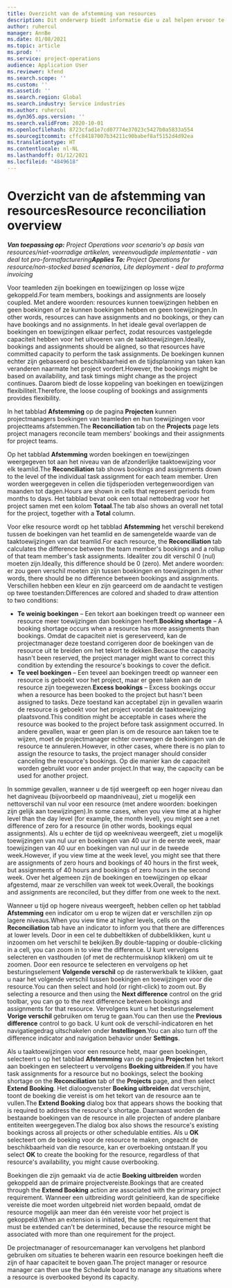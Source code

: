 ```yaml
---
title: Overzicht van de afstemming van resources
description: Dit onderwerp biedt informatie die u zal helpen ervoor te zorgen dat resourceboekingen en toewijzingen voor projecten worden afgestemd.
author: ruhercul
manager: AnnBe
ms.date: 01/08/2021
ms.topic: article
ms.prod: ''
ms.service: project-operations
audience: Application User
ms.reviewer: kfend
ms.search.scope: ''
ms.custom: ''
ms.assetid: ''
ms.search.region: Global
ms.search.industry: Service industries
ms.author: ruhercul
ms.dyn365.ops.version: ''
ms.search.validFrom: 2020-10-01
ms.openlocfilehash: 8723cfad1e7cd07774e37023c5427b0a5833a554
ms.sourcegitcommit: cffc84187007b34211c90babef8af5152d4d92ea
ms.translationtype: HT
ms.contentlocale: nl-NL
ms.lasthandoff: 01/12/2021
ms.locfileid: "4849618"
---
```

# <a name="resource-reconciliation-overview"></a><span data-ttu-id="9af59-103">Overzicht van de afstemming van resources</span><span class="sxs-lookup"><span data-stu-id="9af59-103">Resource reconciliation overview</span></span>

<span data-ttu-id="9af59-104">_**Van toepassing op:** Project Operations voor scenario's op basis van resources/niet-voorradige artikelen, vereenvoudigde implementatie - van deal tot pro-formafacturering_</span><span class="sxs-lookup"><span data-stu-id="9af59-104">_**Applies To:** Project Operations for resource/non-stocked based scenarios, Lite deployment - deal to proforma invoicing_</span></span>

<span data-ttu-id="9af59-105">Voor teamleden zijn boekingen en toewijzingen op losse wijze gekoppeld.</span><span class="sxs-lookup"><span data-stu-id="9af59-105">For team members, bookings and assignments are loosely coupled.</span></span> <span data-ttu-id="9af59-106">Met andere woorden: resources kunnen toewijzingen hebben en geen boekingen of ze kunnen boekingen hebben en geen toewijzingen.</span><span class="sxs-lookup"><span data-stu-id="9af59-106">In other words, resources can have assignments and no bookings, or they can have bookings and no assignments.</span></span> <span data-ttu-id="9af59-107">In het ideale geval overlappen de boekingen en toewijzingen elkaar perfect, zodat resources vastgelegde capaciteit hebben voor het uitvoeren van de taaktoewijzingen.</span><span class="sxs-lookup"><span data-stu-id="9af59-107">Ideally, bookings and assignments should be aligned, so that resources have committed capacity to perform the task assignments.</span></span> <span data-ttu-id="9af59-108">De boekingen kunnen echter zijn gebaseerd op beschikbaarheid en de tijdsplanning van taken kan veranderen naarmate het project vordert.</span><span class="sxs-lookup"><span data-stu-id="9af59-108">However, the bookings might be based on availability, and task timings might change as the project continues.</span></span> <span data-ttu-id="9af59-109">Daarom biedt de losse koppeling van boekingen en toewijzingen flexibiliteit.</span><span class="sxs-lookup"><span data-stu-id="9af59-109">Therefore, the loose coupling of bookings and assignments provides flexibility.</span></span>

<span data-ttu-id="9af59-110">In het tabblad **Afstemming** op de pagina **Projecten** kunnen projectmanagers boekingen van teamleden en hun toewijzingen voor projectteams afstemmen.</span><span class="sxs-lookup"><span data-stu-id="9af59-110">The **Reconciliation** tab on the **Projects** page lets project managers reconcile team members' bookings and their assignments for project teams.</span></span>

<span data-ttu-id="9af59-111">Op het tabblad **Afstemming** worden boekingen en toewijzingen weergegeven tot aan het niveau van de afzonderlijke taaktoewijzing voor elk teamlid.</span><span class="sxs-lookup"><span data-stu-id="9af59-111">The **Reconciliation** tab shows bookings and assignments down to the level of the individual task assignment for each team member.</span></span> <span data-ttu-id="9af59-112">Uren worden weergegeven in cellen die tijdsperioden vertegenwoordigen van maanden tot dagen.</span><span class="sxs-lookup"><span data-stu-id="9af59-112">Hours are shown in cells that represent periods from months to days.</span></span> <span data-ttu-id="9af59-113">Het tabblad bevat ook een totaal nettobedrag voor het project samen met een kolom **Totaal**.</span><span class="sxs-lookup"><span data-stu-id="9af59-113">The tab also shows an overall net total for the project, together with a **Total** column.</span></span>

<span data-ttu-id="9af59-114">Voor elke resource wordt op het tabblad **Afstemming** het verschil berekend tussen de boekingen van het teamlid en de samengetelde waarde van de taaktoewijzingen van dat teamlid.</span><span class="sxs-lookup"><span data-stu-id="9af59-114">For each resource, the **Reconciliation** tab calculates the difference between the team member's bookings and a rollup of that team member's task assignments.</span></span> <span data-ttu-id="9af59-115">Idealiter zou dit verschil 0 (nul) moeten zijn.</span><span class="sxs-lookup"><span data-stu-id="9af59-115">Ideally, this difference should be 0 (zero).</span></span> <span data-ttu-id="9af59-116">Met andere woorden: er zou geen verschil moeten zijn tussen boekingen en toewijzingen.</span><span class="sxs-lookup"><span data-stu-id="9af59-116">In other words, there should be no difference between bookings and assignments.</span></span> <span data-ttu-id="9af59-117">Verschillen hebben een kleur en zijn gearceerd om de aandacht te vestigen op twee toestanden:</span><span class="sxs-lookup"><span data-stu-id="9af59-117">Differences are colored and shaded to draw attention to two conditions:</span></span>

- <span data-ttu-id="9af59-118">**Te weinig boekingen** – Een tekort aan boekingen treedt op wanneer een resource meer toewijzingen dan boekingen heeft.</span><span class="sxs-lookup"><span data-stu-id="9af59-118">**Booking shortage** – A booking shortage occurs when a resource has more assignments than bookings.</span></span> <span data-ttu-id="9af59-119">Omdat de capaciteit niet is gereserveerd, kan de projectmanager deze toestand corrigeren door de boekingen van de resource uit te breiden om het tekort te dekken.</span><span class="sxs-lookup"><span data-stu-id="9af59-119">Because the capacity hasn't been reserved, the project manager might want to correct this condition by extending the resource's bookings to cover the deficit.</span></span>
- <span data-ttu-id="9af59-120">**Te veel boekingen** – Een teveel aan boekingen treedt op wanneer een resource is geboekt voor het project, maar er geen taken aan de resource zijn toegewezen.</span><span class="sxs-lookup"><span data-stu-id="9af59-120">**Excess bookings** – Excess bookings occur when a resource has been booked to the project but hasn't been assigned to tasks.</span></span> <span data-ttu-id="9af59-121">Deze toestand kan acceptabel zijn in gevallen waarin de resource is geboekt voor het project voordat de taaktoewijzing plaatsvond.</span><span class="sxs-lookup"><span data-stu-id="9af59-121">This condition might be acceptable in cases where the resource was booked to the project before task assignment occurred.</span></span> <span data-ttu-id="9af59-122">In andere gevallen, waar er geen plan is om de resource aan taken toe te wijzen, moet de projectmanager echter overwegen de boekingen van de resource te annuleren.</span><span class="sxs-lookup"><span data-stu-id="9af59-122">However, in other cases, where there is no plan to assign the resource to tasks, the project manager should consider canceling the resource's bookings.</span></span> <span data-ttu-id="9af59-123">Op die manier kan de capaciteit worden gebruikt voor een ander project.</span><span class="sxs-lookup"><span data-stu-id="9af59-123">In that way, the capacity can be used for another project.</span></span>

<span data-ttu-id="9af59-124">In sommige gevallen, wanneer u de tijd weergeeft op een hoger niveau dan het dagniveau (bijvoorbeeld op maandniveau), ziet u mogelijk een nettoverschil van nul voor een resource (met andere woorden: boekingen zijn gelijk aan toewijzingen).</span><span class="sxs-lookup"><span data-stu-id="9af59-124">In some cases, when you view time at a higher level than the day level (for example, the month level), you might see a net difference of zero for a resource (in other words, bookings equal assignments).</span></span> <span data-ttu-id="9af59-125">Als u echter de tijd op weekniveau weergeeft, ziet u mogelijk toewijzingen van nul uur en boekingen van 40 uur in de eerste week, maar toewijzingen van 40 uur en boekingen van nul uur in de tweede week.</span><span class="sxs-lookup"><span data-stu-id="9af59-125">However, if you view time at the week level, you might see that there are assignments of zero hours and bookings of 40 hours in the first week, but assignments of 40 hours and bookings of zero hours in the second week.</span></span> <span data-ttu-id="9af59-126">Over het algemeen zijn de boekingen en toewijzingen op elkaar afgestemd, maar ze verschillen van week tot week.</span><span class="sxs-lookup"><span data-stu-id="9af59-126">Overall, the bookings and assignments are reconciled, but they differ from one week to the next.</span></span>

<span data-ttu-id="9af59-127">Wanneer u tijd op hogere niveaus weergeeft, hebben cellen op het tabblad **Afstemming** een indicator om u erop te wijzen dat er verschillen zijn op lagere niveaus.</span><span class="sxs-lookup"><span data-stu-id="9af59-127">When you view time at higher levels, cells on the **Reconciliation** tab have an indicator to inform you that there are differences at lower levels.</span></span> <span data-ttu-id="9af59-128">Door in een cel te dubbeltikken of dubbelklikken, kunt u inzoomen om het verschil te bekijken.</span><span class="sxs-lookup"><span data-stu-id="9af59-128">By double-tapping or double-clicking in a cell, you can zoom in to view the difference.</span></span> <span data-ttu-id="9af59-129">U kunt vervolgens selecteren en vasthouden (of met de rechtermuisknop klikken) om uit te zoomen. Door een resource te selecteren en vervolgens op het besturingselement **Volgende verschil** op de rasterwerkbalk te klikken, gaat u naar het volgende verschil tussen boekingen en toewijzingen voor die resource.</span><span class="sxs-lookup"><span data-stu-id="9af59-129">You can then select and hold (or right-click) to zoom out. By selecting a resource and then using the **Next difference** control on the grid toolbar, you can go to the next difference between bookings and assignments for that resource.</span></span> <span data-ttu-id="9af59-130">Vervolgens kunt u het besturingselement **Vorige verschil** gebruiken om terug te gaan.</span><span class="sxs-lookup"><span data-stu-id="9af59-130">You can then use the **Previous difference** control to go back.</span></span> <span data-ttu-id="9af59-131">U kunt ook de verschil-indicatoren en het navigatiegedrag uitschakelen onder **Instellingen**.</span><span class="sxs-lookup"><span data-stu-id="9af59-131">You can also turn off the difference indicator and navigation behavior under **Settings**.</span></span>

<span data-ttu-id="9af59-132">Als u taaktoewijzingen voor een resource hebt, maar geen boekingen, selecteert u op het tabblad **Afstemming** van de pagina **Projecten** het tekort aan boekingen en selecteert u vervolgens **Boeking uitbreiden**.</span><span class="sxs-lookup"><span data-stu-id="9af59-132">If you have task assignments for a resource but no bookings, select the booking shortage on the **Reconciliation** tab of the **Projects** page, and then select **Extend Booking**.</span></span> <span data-ttu-id="9af59-133">Het dialoogvenster **Boeking uitbreiden** dat verschijnt, toont de boeking die vereist is om het tekort van de resource aan te vullen.</span><span class="sxs-lookup"><span data-stu-id="9af59-133">The **Extend Booking** dialog box that appears shows the booking that is required to address the resource's shortage.</span></span> <span data-ttu-id="9af59-134">Daarnaast worden de bestaande boekingen van de resource in alle projecten of andere planbare entiteiten weergegeven.</span><span class="sxs-lookup"><span data-stu-id="9af59-134">The dialog box also shows the resource's existing bookings across all projects or other schedulable entities.</span></span> <span data-ttu-id="9af59-135">Als u **OK** selecteert om de boeking voor de resource te maken, ongeacht de beschikbaarheid van die resource, kan er overboeking ontstaan.</span><span class="sxs-lookup"><span data-stu-id="9af59-135">If you select **OK** to create the booking for the resource, regardless of that resource's availability, you might cause overbooking.</span></span>

<span data-ttu-id="9af59-136">Boekingen die zijn gemaakt via de actie **Boeking uitbreiden** worden gekoppeld aan de primaire projectvereiste.</span><span class="sxs-lookup"><span data-stu-id="9af59-136">Bookings that are created through the **Extend Booking** action are associated with the primary project requirement.</span></span> <span data-ttu-id="9af59-137">Wanneer een uitbreiding wordt geïnitieerd, kan de specifieke vereiste die moet worden uitgebreid niet worden bepaald, omdat de resource mogelijk aan meer dan één vereiste voor het project is gekoppeld.</span><span class="sxs-lookup"><span data-stu-id="9af59-137">When an extension is initiated, the specific requirement that must be extended can't be determined, because the resource might be associated with more than one requirement for the project.</span></span>

<span data-ttu-id="9af59-138">De projectmanager of resourcemanager kan vervolgens het planbord gebruiken om situaties te beheren waarin een resource boekingen heeft die zijn of haar capaciteit te boven gaan.</span><span class="sxs-lookup"><span data-stu-id="9af59-138">The project manager or resource manager can then use the Schedule board to manage any situations where a resource is overbooked beyond its capacity.</span></span>
